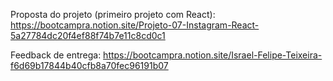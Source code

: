 Proposta do projeto (primeiro projeto com React):
https://bootcampra.notion.site/Projeto-07-Instagram-React-5a27784dc20f4ef88f74b7e11c8cd0c1

Feedback de entrega:
https://bootcampra.notion.site/Israel-Felipe-Teixeira-f6d69b17844b40cfb8a70fec96191b07
